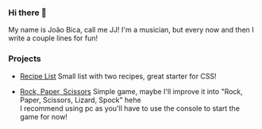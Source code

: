 ### Hi there 👋

My name is João Bica, call me JJ! I'm a musician, but every now and then I write a couple lines for fun!

### Projects

- [Recipe List](https://straplessguitar.github.io/odin-recipes/index.html)
Small list with two recipes, great starter for CSS!

- [Rock, Paper, Scissors](https://straplessguitar.github.io/odin-rockpaperscissors/)
Simple game, maybe I'll improve it into "Rock, Paper, Scissors, Lizard, Spock" hehe\
I recommend using pc as you'll have to use the console to start the game for now!
